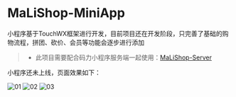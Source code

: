 # MaLiShop-MiniApp

小程序基于TouchWX框架进行开发，目前项目还在开发阶段，只完善了基础的购物流程，拼团、砍价、会员等功能会逐步进行添加

> * 此项目需要配合码力小程序服务端一起使用：[MaLiShop-Server](https://github.com/eoen/MaLiShop-Server)

小程序还未上线，页面效果如下：

![01](https://cdn.maliapi.cn/image/20180820-171258.jpg)
![02](https://cdn.maliapi.cn/image/20180820-214234.jpg)
![03](https://cdn.maliapi.cn/image/20180820-263713.jpg)
